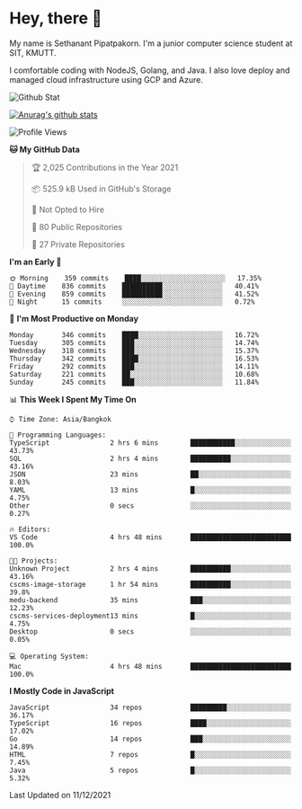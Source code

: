 # Hey, there 🙌
My name is Sethanant Pipatpakorn. I'm a junior computer science student at SIT, KMUTT.

I comfortable coding with NodeJS, Golang, and Java. I also love deploy and managed cloud infrastructure using GCP and Azure.

![Github Stat](https://github-profile-summary-cards.vercel.app/api/cards/profile-details?username=thetkpark&theme=dracula)

[![Anurag's github stats](https://github-readme-stats.vercel.app/api?username=thetkpark&count_private=true&show_icons=true&theme=tokyonight)](https://github.com/anuraghazra/github-readme-stats)

<!--START_SECTION:waka-->
![Profile Views](http://img.shields.io/badge/Profile%20Views-0-blue)

**🐱 My GitHub Data** 

> 🏆 2,025 Contributions in the Year 2021
 > 
> 📦 525.9 kB Used in GitHub's Storage 
 > 
> 🚫 Not Opted to Hire
 > 
> 📜 80 Public Repositories 
 > 
> 🔑 27 Private Repositories  
 > 
**I'm an Early 🐤** 

```text
🌞 Morning    359 commits    ████░░░░░░░░░░░░░░░░░░░░░   17.35% 
🌆 Daytime    836 commits    ██████████░░░░░░░░░░░░░░░   40.41% 
🌃 Evening    859 commits    ██████████░░░░░░░░░░░░░░░   41.52% 
🌙 Night      15 commits     ░░░░░░░░░░░░░░░░░░░░░░░░░   0.72%

```
📅 **I'm Most Productive on Monday** 

```text
Monday       346 commits    ████░░░░░░░░░░░░░░░░░░░░░   16.72% 
Tuesday      305 commits    ███░░░░░░░░░░░░░░░░░░░░░░   14.74% 
Wednesday    318 commits    ███░░░░░░░░░░░░░░░░░░░░░░   15.37% 
Thursday     342 commits    ████░░░░░░░░░░░░░░░░░░░░░   16.53% 
Friday       292 commits    ███░░░░░░░░░░░░░░░░░░░░░░   14.11% 
Saturday     221 commits    ██░░░░░░░░░░░░░░░░░░░░░░░   10.68% 
Sunday       245 commits    ███░░░░░░░░░░░░░░░░░░░░░░   11.84%

```


📊 **This Week I Spent My Time On** 

```text
⌚︎ Time Zone: Asia/Bangkok

💬 Programming Languages: 
TypeScript               2 hrs 6 mins        ███████████░░░░░░░░░░░░░░   43.73% 
SQL                      2 hrs 4 mins        ██████████░░░░░░░░░░░░░░░   43.16% 
JSON                     23 mins             ██░░░░░░░░░░░░░░░░░░░░░░░   8.03% 
YAML                     13 mins             █░░░░░░░░░░░░░░░░░░░░░░░░   4.75% 
Other                    0 secs              ░░░░░░░░░░░░░░░░░░░░░░░░░   0.27%

🔥 Editors: 
VS Code                  4 hrs 48 mins       █████████████████████████   100.0%

🐱‍💻 Projects: 
Unknown Project          2 hrs 4 mins        ██████████░░░░░░░░░░░░░░░   43.16% 
cscms-image-storage      1 hr 54 mins        ██████████░░░░░░░░░░░░░░░   39.8% 
medu-backend             35 mins             ███░░░░░░░░░░░░░░░░░░░░░░   12.23% 
cscms-services-deployment13 mins             █░░░░░░░░░░░░░░░░░░░░░░░░   4.75% 
Desktop                  0 secs              ░░░░░░░░░░░░░░░░░░░░░░░░░   0.05%

💻 Operating System: 
Mac                      4 hrs 48 mins       █████████████████████████   100.0%

```

**I Mostly Code in JavaScript** 

```text
JavaScript               34 repos            █████████░░░░░░░░░░░░░░░░   36.17% 
TypeScript               16 repos            ████░░░░░░░░░░░░░░░░░░░░░   17.02% 
Go                       14 repos            ███░░░░░░░░░░░░░░░░░░░░░░   14.89% 
HTML                     7 repos             █░░░░░░░░░░░░░░░░░░░░░░░░   7.45% 
Java                     5 repos             █░░░░░░░░░░░░░░░░░░░░░░░░   5.32%

```



 Last Updated on 11/12/2021
<!--END_SECTION:waka-->
